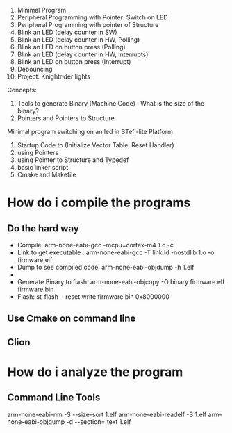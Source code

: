 1. Minimal Program
2. Peripheral Programming with Pointer: Switch on LED
3. Peripheral Programming with pointer of Structure
4. Blink an LED (delay counter in SW)
5. Blink an LED (delay counter in HW, Polling)
6. Blink an LED on button press (Polling)
7. Blink an LED (delay counter in HW, interrupts)
8. Blink an LED on button press (Interrupt)
8. Debouncing
9. Project: Knightrider lights

Concepts:
1. Tools to generate Binary (Machine Code) : What is the size of the binary?
2. Pointers and Pointers to Structure

Minimal program switching on an led in STefi-lite Platform
1. Startup Code to (Initialize Vector Table, Reset Handler)
2. using Pointers
3. using Pointer to Structure and Typedef
4. basic linker script 
5. Cmake and Makefile

# How do i compile the programs
## Do the hard way

* Compile: arm-none-eabi-gcc -mcpu=cortex-m4 1.c -c
* Link to get executable : arm-none-eabi-gcc -T link.ld -nostdlib 1.o -o firmware.elf
* Dump to see compiled code: arm-none-eabi-objdump -h 1.elf
* 
* Generate Binary to flash: arm-none-eabi-objcopy -O binary firmware.elf firmware.bin
* Flash: st-flash --reset write firmware.bin 0x8000000

## Use Cmake on command line


## Clion

# How do i analyze the program

## Command Line Tools
arm-none-eabi-nm -S --size-sort 1.elf
arm-none-eabi-readelf -S 1.elf
arm-none-eabi-objdump -d --section=.text 1.elf

